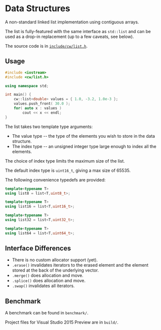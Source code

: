Data Structures
===============

A non-standard linked list implementation using contiguous arrays.

The list is fully-featured with the same interface as `std::list` and can be used as a drop-in replacement (up to a few caveats, see below).

The source code is in [`include/cw/list.h`](/include/cw/list.h).

Usage
-----

```cpp
#include <iostream>
#include <cw/list.h>

using namespace std;

int main() {
    cw::list<double> values = { 1.0, -3.2, 1.0e-3 };
	values.push_front( 30.0 );
	for( auto x : values )
		cout << x << endl;
}
```

The list takes two template type arguments:

* The value type -- the type of the elements you wish to store in the data structure.
* The index type -- an unsigned integer type large enough to index all the elements.

The choice of index type limits the maximum size of the list.

The default index type is `uint16_t`, giving a max size of 65535.

The following convenience typedefs are provided:

```cpp
template<typename T>
using list8 = list<T,uint8_t>;

template<typename T>
using list16 = list<T,uint16_t>;

template<typename T>
using list32 = list<T,uint32_t>;

template<typename T>
using list64 = list<T,uint64_t>;
```

Interface Differences
---------------------

* There is no custom allocator support (yet).
* `.erase()` invalidates iterators to the erased element and the element stored at the back of the underlying vector.
* `.merge()` does allocation and move.
* `.splice()` does allocation and move.
* `.swap()` invalidates all iterators.

Benchmark
---------

A benchmark can be found in `benchmark/`.

Project files for Visual Studio 2015 Preview are in `build/`.




